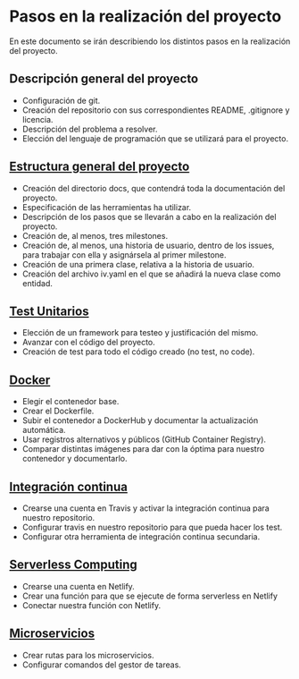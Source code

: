 # Pasos en la realización del proyecto

En este documento se irán describiendo los distintos pasos en la realización del proyecto.

## Descripción general del proyecto

- Configuración de git.
- Creación del repositorio con sus correspondientes README, .gitignore y licencia.
- Descripción del problema a resolver.
- Elección del lenguaje de programación que se utilizará para el proyecto.

## [Estructura general del proyecto](https://github.com/Torchu/GymBot/milestone/1)

- Creación del directorio docs, que contendrá toda la documentación del proyecto.
- Especificación de las herramientas ha utilizar.
- Descripción de los pasos que se llevarán a cabo en la realización del proyecto.
- Creación de, al menos, tres milestones.
- Creación de, al menos, una historia de usuario, dentro de los issues, para trabajar con ella y asignársela al primer milestone.
- Creación de una primera clase, relativa a la historia de usuario.
- Creación del archivo iv.yaml en el que se añadirá la nueva clase como entidad.

## [Test Unitarios](https://github.com/Torchu/GymBot/milestone/2)

- Elección de un framework para testeo y justificación del mismo.
- Avanzar con el código del proyecto.
- Creación de test para todo el código creado (no test, no code).

## [Docker](https://github.com/Torchu/GymBot/milestone/3)

- Elegir el contenedor base.
- Crear el Dockerfile.
- Subir el contenedor a DockerHub y documentar la actualización automática.
- Usar registros alternativos y públicos (GitHub Container Registry).
- Comparar distintas imágenes para dar con la óptima para nuestro contenedor y documentarlo.

## [Integración continua](https://github.com/Torchu/GymBot/milestone/4)

- Crearse una cuenta en Travis y activar la integración continua para nuestro repositorio.
- Configurar travis en nuestro repositorio para que pueda hacer los test.
- Configurar otra herramienta de integración continua secundaria.

## [Serverless Computing](https://github.com/Torchu/GymBot/milestone/5)

- Crearse una cuenta en Netlify.
- Crear una función para que se ejecute de forma serverless en Netlify
- Conectar nuestra función con Netlify.

## [Microservicios](https://github.com/Torchu/GymBot/milestone/6)

- Crear rutas para los microservicios.
- Configurar comandos del gestor de tareas.
